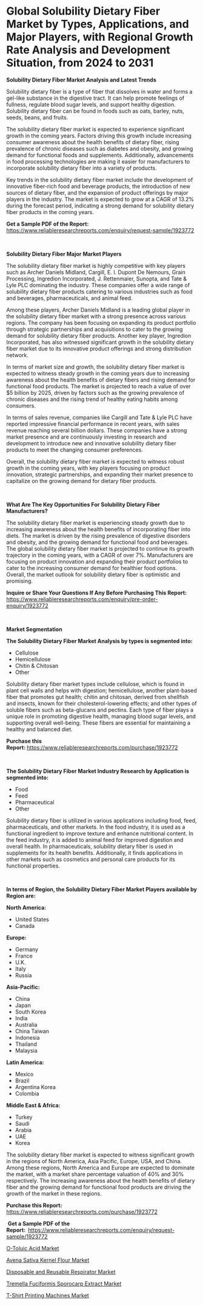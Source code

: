 <p><h1>Global Solubility Dietary Fiber Market by Types, Applications, and Major Players, with Regional Growth Rate Analysis and Development Situation, from 2024 to 2031</h1></p><p><strong>Solubility Dietary Fiber Market Analysis and Latest Trends</strong></p>
<p><p>Solubility dietary fiber is a type of fiber that dissolves in water and forms a gel-like substance in the digestive tract. It can help promote feelings of fullness, regulate blood sugar levels, and support healthy digestion. Solubility dietary fiber can be found in foods such as oats, barley, nuts, seeds, beans, and fruits.</p><p>The solubility dietary fiber market is expected to experience significant growth in the coming years. Factors driving this growth include increasing consumer awareness about the health benefits of dietary fiber, rising prevalence of chronic diseases such as diabetes and obesity, and growing demand for functional foods and supplements. Additionally, advancements in food processing technologies are making it easier for manufacturers to incorporate solubility dietary fiber into a variety of products.</p><p>Key trends in the solubility dietary fiber market include the development of innovative fiber-rich food and beverage products, the introduction of new sources of dietary fiber, and the expansion of product offerings by major players in the industry. The market is expected to grow at a CAGR of 13.2% during the forecast period, indicating a strong demand for solubility dietary fiber products in the coming years.</p></p>
<p><strong>Get a Sample PDF of the Report:&nbsp;</strong> <a href="https://www.reliableresearchreports.com/enquiry/request-sample/1923772">https://www.reliableresearchreports.com/enquiry/request-sample/1923772</a></p>
<p>&nbsp;</p>
<p><strong>Solubility Dietary Fiber Major Market Players</strong></p>
<p><p>The solubility dietary fiber market is highly competitive with key players such as Archer Daniels Midland, Cargill, E. I. Dupont De Nemours, Grain Processing, Ingredion Incorporated, J. Rettenmaier, Sunopta, and Tate & Lyle PLC dominating the industry. These companies offer a wide range of solubility dietary fiber products catering to various industries such as food and beverages, pharmaceuticals, and animal feed.</p><p>Among these players, Archer Daniels Midland is a leading global player in the solubility dietary fiber market with a strong presence across various regions. The company has been focusing on expanding its product portfolio through strategic partnerships and acquisitions to cater to the growing demand for solubility dietary fiber products. Another key player, Ingredion Incorporated, has also witnessed significant growth in the solubility dietary fiber market due to its innovative product offerings and strong distribution network.</p><p>In terms of market size and growth, the solubility dietary fiber market is expected to witness steady growth in the coming years due to increasing awareness about the health benefits of dietary fibers and rising demand for functional food products. The market is projected to reach a value of over $5 billion by 2025, driven by factors such as the growing prevalence of chronic diseases and the rising trend of healthy eating habits among consumers.</p><p>In terms of sales revenue, companies like Cargill and Tate & Lyle PLC have reported impressive financial performance in recent years, with sales revenue reaching several billion dollars. These companies have a strong market presence and are continuously investing in research and development to introduce new and innovative solubility dietary fiber products to meet the changing consumer preferences.</p><p>Overall, the solubility dietary fiber market is expected to witness robust growth in the coming years, with key players focusing on product innovation, strategic partnerships, and expanding their market presence to capitalize on the growing demand for dietary fiber products.</p></p>
<p>&nbsp;</p>
<p><strong>What Are The Key Opportunities For Solubility Dietary Fiber Manufacturers?</strong></p>
<p><p>The solubility dietary fiber market is experiencing steady growth due to increasing awareness about the health benefits of incorporating fiber into diets. The market is driven by the rising prevalence of digestive disorders and obesity, and the growing demand for functional food and beverages. The global solubility dietary fiber market is projected to continue its growth trajectory in the coming years, with a CAGR of over 7%. Manufacturers are focusing on product innovation and expanding their product portfolios to cater to the increasing consumer demand for healthier food options. Overall, the market outlook for solubility dietary fiber is optimistic and promising.</p></p>
<p><strong>Inquire or Share Your Questions If Any Before Purchasing This Report:</strong> <a href="https://www.reliableresearchreports.com/enquiry/pre-order-enquiry/1923772">https://www.reliableresearchreports.com/enquiry/pre-order-enquiry/1923772</a></p>
<p>&nbsp;</p>
<p><strong>Market Segmentation</strong></p>
<p><strong>The Solubility Dietary Fiber Market Analysis by types is segmented into:</strong></p>
<p><ul><li>Cellulose</li><li>Hemicellulose</li><li>Chitin & Chitosan</li><li>Other</li></ul></p>
<p><p>Solubility dietary fiber market types include cellulose, which is found in plant cell walls and helps with digestion; hemicellulose, another plant-based fiber that promotes gut health; chitin and chitosan, derived from shellfish and insects, known for their cholesterol-lowering effects; and other types of soluble fibers such as beta-glucans and pectins. Each type of fiber plays a unique role in promoting digestive health, managing blood sugar levels, and supporting overall well-being. These fibers are essential for maintaining a healthy and balanced diet.</p></p>
<p><strong>Purchase this Report:&nbsp;</strong><a href="https://www.reliableresearchreports.com/purchase/1923772">https://www.reliableresearchreports.com/purchase/1923772</a></p>
<p>&nbsp;</p>
<p><strong>The Solubility Dietary Fiber Market Industry Research by Application is segmented into:</strong></p>
<p><ul><li>Food</li><li>Feed</li><li>Pharmaceutical</li><li>Other</li></ul></p>
<p><p>Solubility dietary fiber is utilized in various applications including food, feed, pharmaceuticals, and other markets. In the food industry, it is used as a functional ingredient to improve texture and enhance nutritional content. In the feed industry, it is added to animal feed for improved digestion and overall health. In pharmaceuticals, solubility dietary fiber is used in supplements for its health benefits. Additionally, it finds applications in other markets such as cosmetics and personal care products for its functional properties.</p></p>
<p>&nbsp;</p>
<p><strong>In terms of Region, the Solubility Dietary Fiber Market Players available by Region are:</strong></p>
<p>
    <p> <strong> North America: </strong>
        <ul>
            <li>United States</li>
            <li>Canada</li>
        </ul>
        </p> 
    <p> <strong> Europe: </strong>
        <ul>
            <li>Germany</li>
            <li>France</li>
            <li>U.K.</li>
            <li>Italy</li>
            <li>Russia</li>
        </ul>
        </p> 
    <p> <strong> Asia-Pacific: </strong>
        <ul>
            <li>China</li>
            <li>Japan</li>
            <li>South Korea</li>
            <li>India</li>
            <li>Australia</li>
            <li>China Taiwan</li>
            <li>Indonesia</li>
            <li>Thailand</li>
            <li>Malaysia</li>
        </ul>
        </p> 
    <p> <strong> Latin America: </strong>
        <ul>
            <li>Mexico</li>
            <li>Brazil</li>
            <li>Argentina Korea</li>
            <li>Colombia</li>
        </ul>
        </p> 
    <p> <strong> Middle East & Africa: </strong>
        <ul>
            <li>Turkey</li>
            <li>Saudi</li>
            <li>Arabia</li>
            <li>UAE</li>
            <li>Korea</li>
        </ul>
    </p>
    </p>
<p><p>The solubility dietary fiber market is expected to witness significant growth in the regions of North America, Asia Pacific, Europe, USA, and China. Among these regions, North America and Europe are expected to dominate the market, with a market share percentage valuation of 40% and 30% respectively. The increasing awareness about the health benefits of dietary fiber and the growing demand for functional food products are driving the growth of the market in these regions.</p></p>
<p><strong>Purchase this Report: </strong><a href="https://www.reliableresearchreports.com/purchase/1923772">https://www.reliableresearchreports.com/purchase/1923772</a></p>
<p>&nbsp;<strong>Get a Sample PDF of the Report:&nbsp;&nbsp;</strong><a href="https://www.reliableresearchreports.com/enquiry/request-sample/1923772">https://www.reliableresearchreports.com/enquiry/request-sample/1923772</a></p>
<p><strong></strong></p>
<p><p><a href="https://changeable-paste-463.notion.site/O-Toluic-Acid-Market-Size-Global-Industry-Overview-Market-Segmentation-and-Forecast-2024-to-2031-f4b03aedf70444fca3b518e5d95a8a07">O-Toluic Acid Market</a></p><p><a href="https://view.publitas.com/reportprime-1/avena-sativa-kernel-flour-market-size-and-growth-market-segmentation-regional-and-country-breakdowns-and-market-trends-for-period-from-2024-2031/">Avena Sativa Kernel Flour Market</a></p><p><a href="https://fuschia-pecorino-a6d.notion.site/Global-Disposable-and-Reusable-Respirator-Market-Size-and-Market-Trends-Insights-and-Projections-fr-ced25a5d7bab4f30b85e186b08d84fd2">Disposable and Reusable Respirator Market</a></p><p><a href="https://view.publitas.com/reportprime-1/tremella-fuciformis-sporocarp-extract-market-analysis-examines-its-scope-on-growth-opportunities-and-forecasted-trends-spanning-from-2024-to-2031/">Tremella Fuciformis Sporocarp Extract Market</a></p><p><a href="https://florentine-yuzu-f42.notion.site/T-Shirt-Printing-Machines-Market-Size-Growth-and-Forecast-from-2024-2031-14bb7977aed34781a51dec99ba043d07">T-Shirt Printing Machines Market</a></p></p>